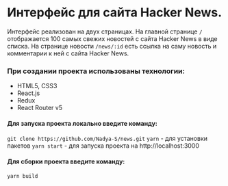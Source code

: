 # Интерфейс для сайта Hacker News.

Интерфейс реализован на двух страницах.
На главной странице `/` отображается 100 самых свежих новостей с сайта Hacker News в виде списка.
На странице новости `/news/:id` есть ссылка на саму новость и комментарии к ней с сайта Hacker News.

### При создании проекта использованы технологии:
- HTML5, CSS3
- React.js
- Redux
- React Router v5

#### Для запуска проекта локально введите команду:
`git clone https://github.com/Nadya-S/news.git` 
`yarn` - для установки пакетов
`yarn start` - для запуска проекта на http://localhost:3000

#### Для сборки проекта введите команду:
`yarn build`
